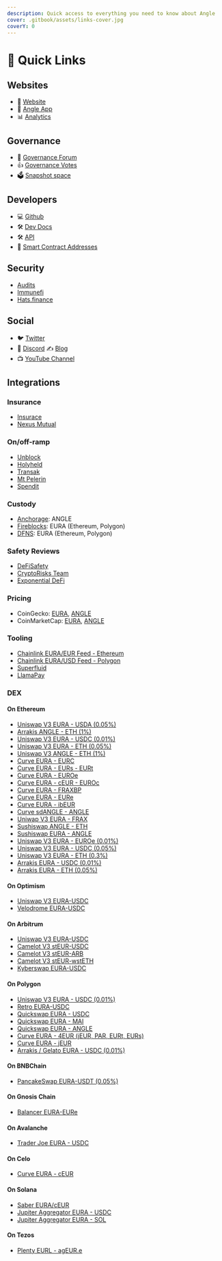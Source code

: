 ```yaml
---
description: Quick access to everything you need to know about Angle
cover: .gitbook/assets/links-cover.jpg
coverY: 0
---
```


# 🔗 Quick Links

## Websites

- 📡 [Website](https://angle.money)
- 📐 [Angle App](https://app.angle.money/)
- 📊 [Analytics](https://analytics.angle.money)

## Governance

- 💬 [Governance Forum](https://gov.angle.money)
- 👍 [Governance Votes](https://app.angle.money/governance)
- 🗳 [Snapshot space](https://snapshot.org/#/anglegovernance.eth)

## Developers

- 💻 [Github](https://github.com/AngleProtocol)
- 🛠 [Dev Docs](https://developers.angle.money)
- 🛠 [API](https://api.angle.money)
- 🧾 [Smart Contract Addresses](https://developers.angle.money/overview/smart-contracts)

## Security

- [Audits](resources/audits/)
- [Immunefi](https://immunefi.com/bounty/angleprotocol/)
- [Hats.finance](https://app.hats.finance/vaults)

## Social

- 🐦 [Twitter](https://twitter.com/AngleProtocol)
- 💬 [Discord](https://discord.gg/47mmUUwfMu)
  ✍️ [Blog](https://paragraph.xyz/@angleprotocol)
- 📺 [YouTube Channel](https://www.youtube.com/@anglelabs)

## Integrations

### Insurance

- [Insurace](https://app.insurace.io/Insurance/BuyCovers)
- [Nexus Mutual](https://app.nexusmutual.io/cover/buy/get-quote?address=0xfdA462548Ce04282f4B6D6619823a7C64Fdc0185)

### On/off-ramp

- [Unblock](https://angle.getunblock.com/)
- [Holyheld](https://holyheld.com/)
- [Transak](https://global.transak.com/?apiKey=19f99004-7aee-40ff-93c6-7676a2c002ed&networks=ethereum,polygon&defaultCryptoCurrency=agEUR&cryptoCurrencyList=agEUR&productsAvailed=BUY,SELL)
- [Mt Pelerin](https://www.mtpelerin.com/sell-crypto)
- [Spendit](https://spendit.finance/ageur)

### Custody

- [Anchorage](https://www.anchorage.com/): ANGLE
- [Fireblocks](https://fireblocks.com): EURA (Ethereum, Polygon)
- [DFNS](https://www.dfns.co): EURA (Ethereum, Polygon)

### Safety Reviews

- [DeFiSafety](https://www.defisafety.com/app/pqrs/482)
- [CryptoRisks Team](https://cryptorisks.substack.com/p/ageur-angle-protocol)
- [Exponential DeFi](https://exponential.fi/protocols/9c12131c-0c5e-4e5e-8c75-4059e021a529)

### Pricing

- CoinGecko: [EURA](https://www.coingecko.com/fr/pi%C3%A8ces/ageur), [ANGLE](https://www.coingecko.com/fr/pi%C3%A8ces/angle)
- CoinMarketCap: [EURA](https://coinmarketcap.com/fr/currencies/angle-protocol/), [ANGLE](https://coinmarketcap.com/currencies/angle/)

### Tooling

- [Chainlink EURA/EUR Feed - Ethereum](https://etherscan.io/address/0xb4d5289C58CE36080b0748B47F859D8F50dFAACb)
- [Chainlink EURA/USD Feed - Polygon](https://polygonscan.com/address/0x9b88d07B2354eF5f4579690356818e07371c7BeD)
- [Superfluid](https://app.superfluid.finance)
- [LlamaPay](https://llamapay.io)

### DEX

#### On Ethereum

- [Uniswap V3 EURA - USDA (0.05%)](https://etherscan.io/address/0x580EE6b001348FA0DeB675F4D55259C96c4a3A31)
- [Arrakis ANGLE - ETH (1%)](https://dashboard.arrakis.finance/?network=ethereum&vault=0xcd80b6713387e02cdd0d77d60f09fd0589ff212c)
- [Uniswap V3 EURA - USDC (0.01%)](https://info.uniswap.org/#/pools/0x735a26a57a0a0069dfabd41595a970faf5e1ee8b)
- [Uniswap V3 EURA - ETH (0.05%)](https://info.uniswap.org/#/pools/0x8db1b906d47dfc1d84a87fc49bd0522e285b98b9)
- [Uniswap V3 ANGLE - ETH (1%)](https://info.uniswap.org/#/pools/0x51c2841333fbbab53b7c2c442cc265bf16430d6d)
- [Curve EURA - EURC](https://curve.fi/factory/164)
- [Curve EURA - EURs - EURt](https://curve.fi/factory/66)
- [Curve EURA - EUROe](https://curve.fi/factory/273)
- [Curve EURA - cEUR - EUROc](https://curve.fi/factory/145)
- [Curve EURA - FRAXBP](https://curve.fi/factory-crypto/93)
- [Curve EURA - EURe](https://curve.fi/#/ethereum/pools/factory-v2-231/deposit)
- [Curve EURA - ibEUR](https://curve.fi/factory/78)
- [Curve sdANGLE - ANGLE](https://curve.fi/factory/101)
- [Uniwap V3 EURA - FRAX](https://info.uniswap.org/#/pools/0x8ce5796ef6b0c5918025bcf4f9ca908201b030b3)
- [Sushiswap ANGLE - ETH](https://analytics.sushi.com/pairs/0xfb55af0ef0dcdec92bd3752e7a9237dfefb8acc0)
- [Sushiswap EURA - ANGLE](https://analytics.sushi.com/pairs/0x1f4c763bde1d4832b3ea0640e66da00b98831355)
- [Uniswap V3 EURA - EUROe (0.01%)](https://info.uniswap.org/#/pools/0x820802Fa8a99901F52e39acD21177b0BE6EE2974)
- [Uniswap V3 EURA - USDC (0.05%)](https://info.uniswap.org/#/pools/0x7ed3f364668cd2b9449a8660974a26a092c64849)
- [Uniswap V3 EURA - ETH (0.3%)](https://info.uniswap.org/#/pools/0x9496d107a4b90c7d18c703e8685167f90ac273b0)
- [Arrakis EURA - USDC (0.01%)](https://beta.arrakis.finance/#/vaults/0xEDECB43233549c51CC3268b5dE840239787AD56c)
- [Arrakis EURA - ETH (0.05%)](https://beta.arrakis.finance/#/vaults/0x857E0B2eD0E82D5cDEB015E77ebB873C47F99575)

#### On Optimism

- [Uniswap V3 EURA-USDC](https://info.uniswap.org/#/optimism/pools/0xf44acaa38be5e965c5ddf374e7a2ba270e580684)
- [Velodrome EURA-USDC](https://app.velodrome.finance/liquidity/manage?address=0x7866c6072b09539fc0fde82963846b80203d7beb)

#### On Arbitrum

- [Uniswap V3 EURA-USDC](https://info.uniswap.org/#/arbitrum/pools/0xe4d9faddd9bca5d8393bee915dc56e916ab94d27)
- [Camelot V3 stEUR-USDC](https://info.camelot.exchange/pair/v3/0xcc4e4c18bad7e1cc63bb98915eeb3f412939955e)
- [Camelot V3 stEUR-ARB](https://info.camelot.exchange/pair/v3/0xcae4a98685fd488e8d2fc3780baabc7d472f9d01)
- [Camelot V3 stEUR-wstETH](https://info.camelot.exchange/pair/v3/0x6c41a770583fc7141fbea9ac741f9015a4de6fda)
- [Kyberswap EURA-USDC](https://kyberswap.com/elastic/add/0xFA5Ed56A203466CbBC2430a43c66b9D8723528E7/0xFF970A61A04b1cA14834A43f5dE4533eBDDB5CC8/40)

#### On Polygon

- [Uniswap V3 EURA - USDC (0.01%)](https://info.uniswap.org/#/polygon/pools/0x3fa147d6309abeb5c1316f7d8a7d8bd023e0cd80)
- [Retro EURA-USDC](https://polygonscan.com/address/0xc2cb03a819f785bd8eb8d628bad41cd7c1c71f4b)
- [Quickswap EURA - USDC](https://info.quickswap.exchange/#/pair/0x82a54e66c05fcd555adae593848a4257c9e51ad9)
- [Quickswap EURA - MAI](https://quickswap.exchange/#/analytics/v3/pair/0x63aefd3aefeedce0860a5ef21c1af548641620dd)
- [Quickswap EURA - ANGLE](https://info.quickswap.exchange/#/pair/0xbf1ac395731307e83cbf1901957ed0a4faa15a02)
- [Curve EURA - 4EUR (jEUR, PAR, EURt, EURs)](https://polygon.curve.fi/factory/72)
- [Curve EURA - jEUR](https://polygon.curve.fi/factory/209)
- [Arrakis / Gelato EURA - USDC (0.01%)](https://polygonscan.com/address/0x1644de0A8E54626b54AC77463900FcFFD8B94542)

#### On BNBChain

- [PancakeSwap EURA-USDT (0.05%)](https://pancakeswap.finance/add/0x12f31B73D812C6Bb0d735a218c086d44D5fe5f89/0x55d398326f99059fF775485246999027B3197955/500?chain=bsc&minPrice=1.088832&maxPrice=1.090771)

#### On Gnosis Chain

- [Balancer EURA-EURe](https://app.balancer.fi/#/gnosis-chain/pool/0x5c78d05b8ecf97507d1cf70646082c54faa4da95000000000000000000000030)

#### On Avalanche

- [Trader Joe EURA - USDC](https://traderjoexyz.com/pool/0xAEC8318a9a59bAEb39861d10ff6C7f7bf1F96C57/0xb97ef9ef8734c71904d8002f8b6bc66dd9c48a6e#/)

#### On Celo

- [Curve EURA - cEUR](https://celo.curve.fi/factory/2)

#### On Solana

- [Saber EURA/cEUR](https://app.saber.so/#/pools/aceur_ageur/deposit)
- [Jupiter Aggregator EURA - USDC](https://jup.ag/swap/USDC-agEUR)
- [Jupiter Aggregator EURA - SOL](https://jup.ag/swap/agEUR-SOL)

#### On Tezos

- [Plenty EURL - agEUR.e](https://plentydefi.com/)
